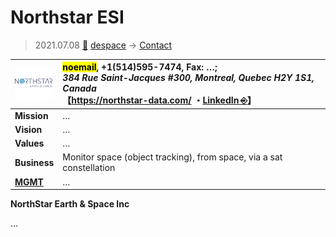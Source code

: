 # Northstar ESI
> 2021.07.08 [🚀](../../index/index.md) [despace](../index.md) → [Contact](../contact.md)

|[![](../f/contact/n/northstar_esi_logo1_thumb.webp)](../f/contact/n/northstar_esi_logo1.webp)|<mark>noemail</mark>, +1(514)595-7474, Fax: …;<br> *384 Rue Saint-Jacques #300, Montreal, Quebec H2Y 1S1, Canada*<br> 【<https://northstar-data.com/> ・[LinkedIn ⎆](https://ca.linkedin.com/company/northstar-earth-and-space-inc)】|
|:-|:-|
|**Mission**|…|
|**Vision**|…|
|**Values**|…|
|**Business**|Monitor space (object tracking), from space, via a sat constellation|
|**[MGMT](../mgmt.md)**|…|

**NorthStar Earth & Space Inc**


<p style="page-break-after:always"> </p>

…

